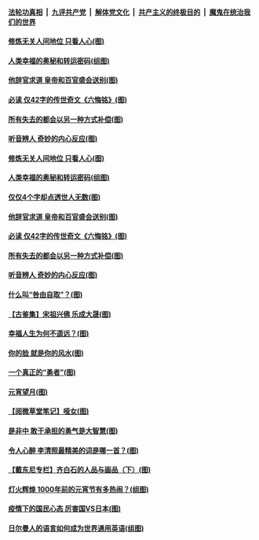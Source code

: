 

####  [法轮功真相](../../../../basic/blob/master/README.md?t=03021631) &nbsp;|&nbsp; [九评共产党](../../../../9ping.md/blob/master/README.md?t=03021631) &nbsp;|&nbsp; [解体党文化](../../../../jtdwh.md/blob/master/README.md?t=03021631)  &nbsp;|&nbsp; [共产主义的终极目的](../../../../gczydzjmd.md/blob/master/README.md?t=03021631) &nbsp;|&nbsp; [魔鬼在统治我们的世界](../../../../mgztzwmdsj.md/blob/master/README.md?t=03021631) 

#### [修炼无关人间地位 只看人心(图)](../pages/p7/964097.md?t=03021631) 

#### [人类幸福的奥秘和转运密码(组图)](../pages/p7/960947.md?t=03021631) 

#### [他辞官求道 皇帝和百官盛会送别(图)](../pages/p7/963811.md?t=03021631) 

#### [必读 仅42字的传世奇文《六悔铭》(图)](../pages/p7/963991.md?t=03021631) 

#### [所有失去的都会以另一种方式补偿(图)](../pages/p7/963637.md?t=03021631) 

#### [听音辨人 奇妙的内心反应(图)](../pages/p7/963899.md?t=03021631) 

#### [修炼无关人间地位 只看人心(图)](../pages/p7/964097.md?t=03021631) 

#### [人类幸福的奥秘和转运密码(组图)](../pages/p7/960947.md?t=03021631) 

#### [仅仅4个字却点透世人无数(图)](../pages/p7/963734.md?t=03021631) 

#### [他辞官求道 皇帝和百官盛会送别(图)](../pages/p7/963811.md?t=03021631) 

#### [必读 仅42字的传世奇文《六悔铭》(图)](../pages/p7/963991.md?t=03021631) 

#### [所有失去的都会以另一种方式补偿(图)](../pages/p7/963637.md?t=03021631) 

#### [听音辨人 奇妙的内心反应(图)](../pages/p7/963899.md?t=03021631) 

#### [什么叫“咎由自取”？(图)](../pages/p7/960379.md?t=03021631) 

#### [【古鉴集】宋祖兴佛 乐成大晟(图)](../pages/p7/963974.md?t=03021631) 

#### [幸福人生为何不遥远？(图)](../pages/p7/962481.md?t=03021631) 

#### [你的脸 就是你的风水(图)](../pages/p7/963617.md?t=03021631) 

#### [一个真正的“勇者”(图)](../pages/p7/963807.md?t=03021631) 

#### [元宵望月(图)](../pages/p7/963931.md?t=03021631) 

#### [【阅微草堂笔记】哑女(图)](../pages/p7/956893.md?t=03021631) 

#### [是非中 敢于承担的勇气是大智慧(图)](../pages/p7/963598.md?t=03021631) 

#### [令人心醉 李清照最精美的词是哪一首？(图)](../pages/p7/963780.md?t=03021631) 

#### [【戴东尼专栏】齐白石的人品与画品（下）(图)](../pages/p7/956750.md?t=03021631) 

#### [灯火辉煌 1000年前的元宵节有多热闹？(组图)](../pages/p7/963779.md?t=03021631) 

#### [疫情下的国民心态 厉害国VS日本(图)](../pages/p7/963236.md?t=03021631) 

#### [日尔曼人的语言如何成为世界通用英语(组图)](../pages/p7/963614.md?t=03021631) 

